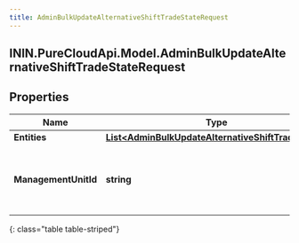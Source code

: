 ```yaml
---
title: AdminBulkUpdateAlternativeShiftTradeStateRequest
---
```

## ININ.PureCloudApi.Model.AdminBulkUpdateAlternativeShiftTradeStateRequest

## Properties

|Name | Type | Description | Notes|
|------------ | ------------- | ------------- | -------------|
| **Entities** | [**List&lt;AdminBulkUpdateAlternativeShiftTradeState&gt;**](AdminBulkUpdateAlternativeShiftTradeState.html) |  | [optional] |
| **ManagementUnitId** | **string** | The ID of the management unit for this alternative shift bulk trade update | |
{: class="table table-striped"}


